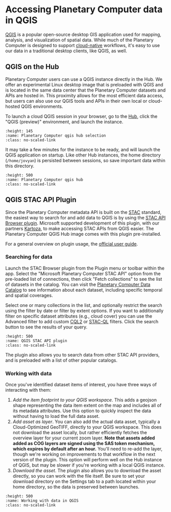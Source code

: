 # Accessing Planetary Computer data in QGIS

[QGIS][qgis-home] is a popular open-source desktop GIS application used for
mapping, analysis, and visualization of spatial data. While much of the
Planetary Computer is designed to support [cloud-native][cnative] workflows,
it's easy to use our data in a traditional desktop clients, like QGIS, as well.

## QGIS on the Hub

Planetary Computer users can use a QGIS instance directly in the Hub. We offer
an experimental Linux desktop image that is preloaded with QGIS and is located
in the same data center that the Planetary Computer datasets and APIs are hosted
in.  This proximity allows for the most efficient data access, but users can
also use our QGIS tools and APIs in their own local or cloud-hosted
QGIS environments.

To launch a cloud QGIS session in your browser, go to the [Hub][hub], click the "QGIS
(preview)" environment, and launch the instance.

```{image} images/qgis-image-launch.png
:height: 145
:name: Planetary Computer qgis hub selection
:class: no-scaled-link
```

It may take a few minutes for the instance to be ready, and will launch the QGIS
application on startup. Like other Hub instances, the home directory (`/home/jovyan`) is persisted between sessions, so save important data within this directory.

```{image} images/qgis-desktop.png
:height: 500
:name: Planetary Computer qgis hub
:class: no-scaled-link
```

## QGIS STAC API Plugin

Since the Planetary Computer metadata API is built on the [STAC](https://stacspec.org/) standard, the easiest way
to search for and add data to QGIS is by using the [STAC API Browser plugin][plugin-url]. Microsoft
supported development of this plugin, with our partners [Kartoza][kartoza], to
make accessing STAC APIs from QGIS easier. The Planetary Computer QGIS Hub image comes with this plugin pre-installed.

For a general overview on plugin usage, the [official user guide][user-guide].

### Searching for data

Launch the STAC Browser plugin from the Plugin menu or toolbar within the app.
Select the "Microsoft Planetary Computer STAC API" option from the pre-loaded
list of connections, then click "Fetch collections" to see the list of datasets
in the catalog. You can visit the [Planetary Computer Data Catalog][pc-catalog]
to see information about each dataset, including specific temporal and spatial
coverages.

Select one or many collections in the list, and optionally restrict the search
using the filter by date or filter by extent options. If you want to additionally
filter on specific dataset attributes (e.g., cloud cover) you can use the Advanced filter
to add custom [CQL2][cql2] or [STAC-QL][stac-ql] filters. Click the search button to see
the results of your query.

```{image} images/qgis-plugin.png
:height: 500
:name: QGIS STAC API plugin
:class: no-scaled-link
```

The plugin also allows you to search data from other STAC API providers, and is
preloaded with a list of other popular catalogs.

### Working with data

Once you've identified dataset items of interest, you have three ways of interacting with them:

1. _Add the item footprint to your QGIS workspace_. This adds a geojson shape
representing the data item extent on the map and includes all of its metadata
attributes. Use this option to quickly inspect the data without having to load
the full data asset.
2. _Add asset as layer_. You can also add the actual data asset, typically a
Cloud-Optimized GeoTIFF, directly to your QGIS workspace.  This does not
download the asset locally, but rather efficiently fetches the overview layer
for your current zoom layer.
**Note that assets added added as COG layers are signed using the SAS token
mechanism, which expires by default after an hour.** You'll need to re-add the
layer, though we're working on improvements to that workflow in the next version
of the plugin. This option will perform well on the Hub instance of QGIS, but
may be slower if you're working with a local QGIS instance.
3. _Download the asset_. The plugin also allows you to download the asset directly, so you can
work with the file itself. Be sure to set your download directory on the Settings tab to a path
located within your home directory, so the data is preserved between launches.

```{image} images/qgis-working-with.png
:height: 500
:name: Working with data in QGIS
:class: no-scaled-link
```

[qgis-home]: https://qgis.org/en/site/about/index.html
[cnative]: https://en.wikipedia.org/wiki/Cloud_native_computing
[hub]: https://pccompute.westeurope.cloudapp.azure.com/compute/hub/
[plugin-url]: https://stac-utils.github.io/qgis-stac-plugin/
[kartoza]: https://kartoza.com/
[user-guide]: https://stac-utils.github.io/qgis-stac-plugin/user-guide/
[pc-catalog]: https://planetarycomputer.microsoft.com/catalog
[cql2]: https://github.com/radiantearth/stac-api-spec/tree/master/fragments/filter#example-1
[stac-ql]: https://github.com/radiantearth/stac-api-spec/tree/master/fragments/query#stac-api---query-fragment
